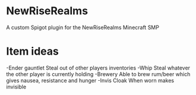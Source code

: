 # NewRiseRealms
 A custom Spigot plugin for the NewRiseRealms Minecraft SMP

# Item ideas
 -Ender gauntlet
   Steal out of other players inventories
 -Whip
   Steal whatever the other player is currently holding
 -Brewery
   Able to brew rum/beer which gives nausea, resistance and hunger
 -Invis Cloak
   When worn makes invisible
